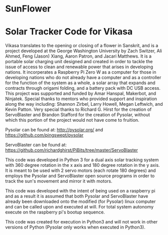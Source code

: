 # SunFlower
# Solar Tracker Code for Vikasa

Vikasa translates to the opening or closing of a flower in Sanskrit, and is a
project developed at the George Washington University by Zach Switzer,
Ali Ahmed, Feng (Jason) Xiang, Aaron Patron, and Jacari Matthews. It is a
portable solar charging unit designed and created in order to tackle the issue
of access to clean and renewable power that arises in developing nations.
It incorperates a Raspberry Pi Zero W as a computer for those in developing
nations who do not already have a computer and as a controller for the
function of the system as a whole, a solar array that expands and contracts
through origami folding, and a battery pack with DC USB access. This project
was supported and funded by Amar Hanspal, Makerbot, and Ninjatek. Special
thanks to mentors who provided support and inspiration along the way including:
Shannon Zirbel, Larry Howell, Megan Leftwich, and Kevin Patton. Very special
thanks to Richard G. Hirst for the creation of ServoBlaster and Brandon
Stafford for the creation of Pysolar, without which this portion of the project
would not have come to fruition.

Pysolar can be found at:
http://pysolar.org/ and https://github.com/pingswept/pysolar

ServoBlaster can be found at:
https://github.com/richardghirst/PiBits/tree/master/ServoBlaster

This code was developed in Python 3 for a dual axis solar tracking system with
360 degree rotation in the x axis and 180 degree rotation in the y axis. It is
meant to be used with 2 servo motors (each rotate 180 degrees) and employs the
Pysolar and ServoBlaster open source programs in order to track the sun's
movement and mirror it with motors.

This code was developed with the intent of being used on a raspberry pi and
as a result it is assumed that both Pysolar and ServoBlaster have already been
downloaded onto the modified (for Pysolar) linux computer and can be called
upon and executed at will. For total system autonomy execute on the raspberry
pi's bootup sequence.

This code was created for execution in Python3 and will not work in other
versions of Python (Pysolar only works when executed in Python3).
